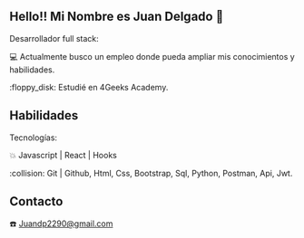 ## Hello!! Mi Nombre es Juan Delgado :wave:

Desarrollador full stack:

:computer: Actualmente busco un empleo donde pueda ampliar mis conocimientos y habilidades.
<tr>
:floppy_disk: Estudié en 4Geeks Academy.

## Habilidades

Tecnologías:

:collision: Javascript | React | Hooks 
<tr>
:collision: Git | Github,
<tr>
Html,
<tr>
Css,
<tr>
Bootstrap,
<tr>
Sql,
<tr>
Python,
<tr>
Postman,
<tr>
Api,
<tr>
Jwt.

## Contacto

:phone: Juandp2290@gmail.com


